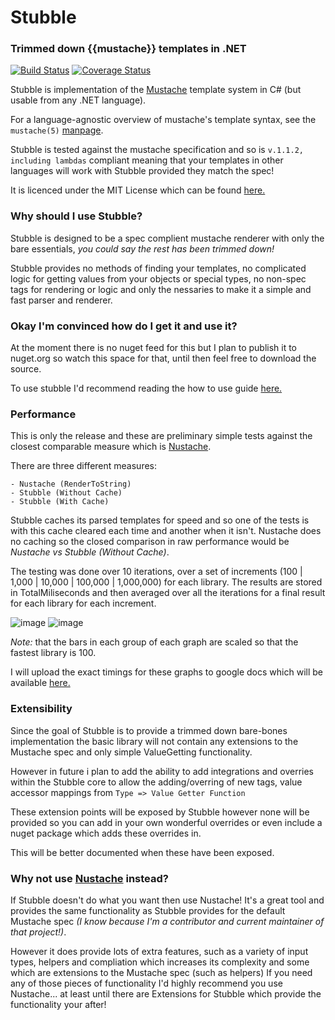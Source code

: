 # Stubble
### Trimmed down {{mustache}} templates in .NET
[![Build Status](https://img.shields.io/appveyor/ci/Romanx/Stubble.svg)](https://ci.appveyor.com/project/Romanx/stubble/)
[![Coverage Status](https://img.shields.io/coveralls/Romanx/Stubble.svg)](https://coveralls.io/r/Romanx/Stubble)

Stubble is implementation of the [Mustache](http://mustache.github.com/) template system in C# (but usable from any .NET language).

For a language-agnostic overview of mustache's template syntax, see the `mustache(5)` [manpage](http://mustache.github.com/mustache.5.html).

Stubble is tested against the mustache specification and so is `v.1.1.2, including lambdas` compliant meaning that your templates in other languages will work with Stubble provided they match the spec!

It is licenced under the MIT License which can be found [here.](/licence.md)

### Why should I use Stubble?
Stubble is designed to be a spec complient mustache renderer with only the bare essentials, *you could say the rest has been trimmed down!*

Stubble provides no methods of finding your templates, no complicated logic for getting values from your objects or special types, no non-spec tags for rendering or logic and only the nessaries to make it a simple and fast parser and renderer.

### Okay I'm convinced how do I get it and use it?
At the moment there is no nuget feed for this but I plan to publish it to nuget.org so watch this space for that, until then feel free to download the source.

To use stubble I'd recommend reading the how to use guide [here.](https://github.com/Romanx/Stubble/wiki)

### Performance
This is only the release and these are preliminary simple tests against the closest comparable measure which is [Nustache](https://github.com/jdiamond/Nustache/).

There are three different measures:

	- Nustache (RenderToString)
	- Stubble (Without Cache)
	- Stubble (With Cache)

Stubble caches its parsed templates for speed and so one of the tests is with this cache cleared each time and another when it isn't. Nustache does no caching so the closed comparison in raw performance would be *Nustache vs Stubble (Without Cache)*.

The testing was done over 10 iterations, over a set of increments (100 | 1,000 | 10,000 | 100,000 | 1,000,000) for each library. The results are stored in TotalMiliseconds and then averaged over all the iterations for a final result for each library for each increment.

![image](https://docs.google.com/spreadsheets/d/1QRKCy1GkwvI-pZqQaqcEHRHxWTRkz0aFXSt4O-zgOIk/pubchart?oid=1144583373&format=image)
![image](https://docs.google.com/spreadsheets/d/1QRKCy1GkwvI-pZqQaqcEHRHxWTRkz0aFXSt4O-zgOIk/pubchart?oid=1298111014&format=image)

*Note:* that the bars in each group of each graph are scaled so that the fastest library is 100.

I will upload the exact timings for these graphs to google docs which will be available [here.](https://docs.google.com/spreadsheets/d/1QRKCy1GkwvI-pZqQaqcEHRHxWTRkz0aFXSt4O-zgOIk/edit?usp=sharing)

### Extensibility
Since the goal of Stubble is to provide a trimmed down bare-bones implementation the basic library will not contain any extensions to the Mustache spec and only simple ValueGetting functionality.

However in future i plan to add the ability to add integrations and overries within the Stubble core to allow the adding/overring of new tags, value accessor mappings from `Type => Value Getter Function`

These extension points will be exposed by Stubble however none will be provided so you can add in your own wonderful overrides or even include a nuget package which adds these overrides in.

This will be better documented when these have been exposed.

### Why not use [Nustache](https://github.com/jdiamond/Nustache/) instead?
If Stubble doesn't do what you want then use Nustache! It's a great tool and provides the same functionality as Stubble provides for the default Mustache spec *(I know because I'm a contributor and current maintainer of that project!)*.

However it does provide lots of extra features, such as a variety of input types, helpers and compliation which increases its complexity and some which are extensions to the Mustache spec (such as helpers) If you need any of those pieces of functionality I'd highly recommend you use Nustache... at least until there are Extensions for Stubble which provide the functionality your after!